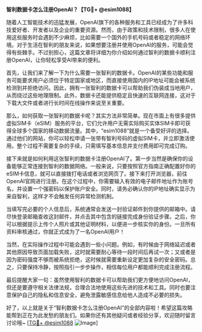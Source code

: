 **智利数据卡怎么注册OpenAI？【TG💪+ @esim1088】**

随着人工智能技术的迅猛发展，OpenAI旗下的各种服务和工具已经成为了许多科技爱好者、开发者以及企业的重要资源。然而，由于政策和技术限制，很多人在使用这些服务时会遇到不少麻烦，比如需要一个国外的手机号码或者稳定的网络环境。对于生活在智利的朋友来说，如果想要注册并使用OpenAI的服务，可能会觉得有些棘手。不过别担心，这篇文章将详细为你介绍如何通过智利的数据卡顺利注册OpenAI，让你轻松享受AI带来的便利。

首先，让我们来了解一下为什么需要一张智利的数据卡。OpenAI的某些功能和服务可能要求用户必须位于特定国家或地区，而直接使用国内的IP地址可能会被系统检测到并拒绝访问。因此，拥有一张智利的数据卡可以帮助我们伪装成当地用户，从而绕过这些地理限制。此外，数据卡还能提供稳定且快速的互联网连接，这对于下载大文件或者进行长时间在线操作来说至关重要。

那么，如何获取一张智利的数据卡呢？其实方法非常简单。现在市面上有很多提供虚拟SIM卡（eSIM）服务的平台，它们允许用户无需实际购买实体SIM卡即可获得全球多个国家的移动数据流量。其中，“esim1088”就是一个备受好评的选择。通过他们的网站，你可以轻松申请一张带有智利号码的虚拟SIM卡，并立即激活使用。整个过程不需要复杂的手续，只需填写基本信息并支付费用即可完成订购。

接下来就是如何利用这张智利的数据卡注册OpenAI了。第一步当然是确保你的设备能够正常连接到智利的数据网络。一般来说，只要按照官方指南正确配置好你的eSIM卡信息，就可以直接拨打电话或者浏览网页了。接下来打开浏览器，前往OpenAI官网进行注册。在这个过程中，你需要输入有效的电子邮件地址作为账号名，并设置一个强密码以保护账户安全。同时，请务必确认你的IP地址确实显示为来自智利，这样才不会触发任何异常检测机制。

当填写完必要的个人信息后，系统通常会发送一封验证邮件到你提供的邮箱中。请尽快登录邮箱查收这封邮件，并点击其中包含的链接完成身份验证步骤。之后，你可以根据提示上传个人照片或其他证明材料，以便进一步核实你的身份。一旦所有资料审核通过，你就正式成为了一名OpenAI用户！

当然，在实际操作过程中可能会遇到一些小问题。例如，有时候由于网络延迟或者其他原因导致页面加载失败，这时就需要耐心等待一段时间后再试一次；又或者是因为密码强度不够而被系统拒绝，这时候就需要重新设定更加复杂的安全密码。总之，只要保持冷静，按照指引一步步操作，相信每位用户都能顺利完成注册流程。

最后提醒大家一句：虽然使用智利的数据卡可以帮助我们更方便地访问OpenAI，但还是要遵守相关法律法规，合理合法地使用这些先进的技术和工具。同时也要注意保护自己的隐私和信息安全，避免泄露敏感信息给他人造成不必要的损失。

好了，以上就是关于“智利数据卡怎么注册OpenAI”的全部内容啦！希望这篇攻略能帮到正在为此发愁的朋友们。如果你还有其他疑问或者经验分享，欢迎随时留言讨论哦~ [[TG💪+ @esim1088](https://t.me/s/esim1088) ![Image](https://i.postimg.cc/4NQfJmqS/Snipaste-2025-05-13-00-14-12.png)]